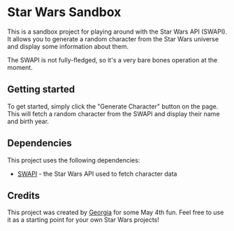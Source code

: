 # Star Wars Sandbox

This is a sandbox project for playing around with the Star Wars API (SWAPI). It allows you to generate a random character from the Star Wars universe and display some information about them.

The SWAPI is not fully-fledged, so it's a very bare bones operation at the moment. 

## Getting started

To get started, simply click the "Generate Character" button on the page. This will fetch a random character from the SWAPI and display their name and birth year.

## Dependencies

This project uses the following dependencies:

- [SWAPI](https://swapi.dev/) - the Star Wars API used to fetch character data

## Credits

This project was created by [Georgia](https://github.com/georgiaewhitney) for some May 4th fun. Feel free to use it as a starting point for your own Star Wars projects!
